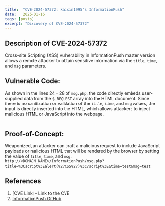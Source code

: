 ```yaml
---
title:  "CVE-2024-57372: kaixin1995's InformationPush"
date:   2025-01-16
tags: [posts]
excerpt: "Discovery of CVE-2024-57372"
---
```

Description of CVE-2024-57372
---
Cross-site Scripting (XSS) vulnerability in InformationPush master version allows a remote attacker to obtain sensitive information via the ```title```, ```time```, and ```msg``` parameters.

## Vulnerable Code:
As shown in the lines 24 - 28 of ```msg.php```, the code directly embeds user-supplied data from the ```$_REQUEST``` array into the HTML document. Since there is no sanitization or validation of the ```title```, ```time```, and ```msg``` values, the input is directly inserted into the HTML, which allows attackers to inject malicious HTML or JavaScript into the webpage.
<p align="center">
<img src="{{ site.url }}{{ site.baseurl }}/images/CVE-2024-57372-InformationPush-Code.JPG" alt="">
</p>

## Proof-of-Concept: 
Weaponized, an attacker can craft a malicious request to include JavaScript payloads or malicious HTML that will be rendered by the browser by setting the value of ```title```, ```time```, and ```msg```.
```http://<DOMAIN_NAME>/InformationPush/msg.php?title=%3Cscript%3Ealert(%27XSS%27)%3C/script%3E&time=test&msg=test```
<img src="{{ site.url }}{{ site.baseurl }}/images/CVE-2024-57372-InformationPush-POC.JPG" alt="">

References
---
1. [CVE Link] - Link to the CVE
2. [InformationPush GitHub](https://github.com/kaixin1995/InformationPush)
